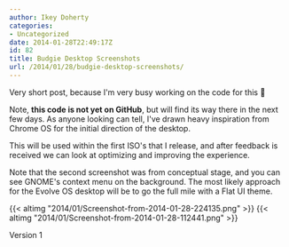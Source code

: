 ```yaml
---
author: Ikey Doherty
categories:
- Uncategorized
date: 2014-01-28T22:49:17Z
id: 82
title: Budgie Desktop Screenshots
url: /2014/01/28/budgie-desktop-screenshots/
---
```


Very short post, because I'm very busy working on the code for this 🙂

Note, **this code is not yet on GitHub**, but will find its way there in the next few days. As anyone looking can tell, I've drawn heavy inspiration from Chrome OS for the 
initial direction of the desktop.
<!--more-->

This will be used within the first ISO's that I release, and after feedback is received we can look at optimizing and improving the experience.

Note that the second screenshot was from conceptual stage, and you can see GNOME's context menu on the background. The most likely approach for the Evolve OS desktop 
will be to go the full mile with a Flat UI theme.

{{< altimg "2014/01/Screenshot-from-2014-01-28-224135.png" >}}
{{< altimg "2014/01/Screenshot-from-2014-01-28-112441.png" >}}

Version 1